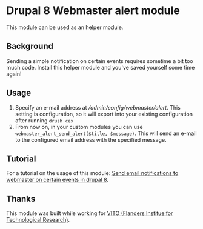 # Drupal 8 Webmaster alert module
This module can be used as an helper module.

## Background 
Sending a simple notification on certain events requires sometime a bit too much code. Install this helper module and you've saved yourself some time again!
## Usage 
1. Specify an e-mail address at */admin/config/webmaster/alert*. This setting is configuration, so it will export into your existing configuration after running `drush cex`
2. From now on, in your custom modules you can use `webmaster_alert_send_alert($title, $message)`. This will send an e-mail to the configured email address with the specified message.
## Tutorial
For a tutorial on the usage of this module: [Send email notifications to webmaster on certain events in drupal 8](https://stefvanlooveren.me/blog/send-email-notifications-webmaster-certain-events-drupal-8).
## Thanks
This module was built while working for [VITO (Flanders Institue for Technological Research)](https://www.vito.be).